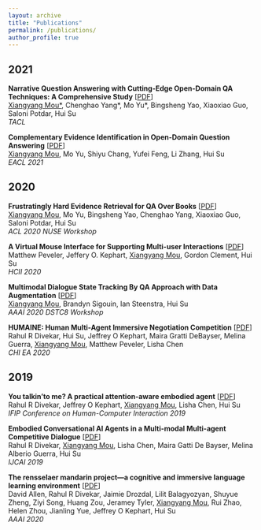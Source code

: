 ```yaml
---
layout: archive
title: "Publications"
permalink: /publications/
author_profile: true
---
```


<!-- {% if author.googlescholar %}
  You can also find my articles on <u><a href="{{author.googlescholar}}">my Google Scholar profile</a>.</u>
{% endif %}

{% include base_path %}

{% for post in site.publications reversed %}
  {% include archive-single.html %}
{% endfor %} -->

## 2021 ## 

__Narrative Question Answering with Cutting-Edge Open-Domain QA Techniques: A Comprehensive Study__ [<a href='/files/bookqa_tacl.pdf'>PDF</a>] <br>
<u>Xiangyang Mou*</u>, Chenghao Yang\*, Mo Yu\*, Bingsheng Yao, Xiaoxiao Guo, Saloni Potdar, Hui Su<br>
_TACL_ <br>

__Complementary Evidence Identification in Open-Domain Question Answering__ [<a href='/files/complementary_eacl.pdf'>PDF</a>] <br>
<u>Xiangyang Mou</u>, Mo Yu, Shiyu Chang, Yufei Feng, Li Zhang, Hui Su <br>
_EACL 2021_ <br>



## 2020 ## 

__Frustratingly Hard Evidence Retrieval for QA Over Books__ [<a href='/files/bookqa_workshop.pdf'>PDF</a>] <br>
<u>Xiangyang Mou</u>, Mo Yu, Bingsheng Yao, Chenghao Yang, Xiaoxiao Guo, Saloni Potdar, Hui Su <br>
_ACL 2020 NUSE Workshop_ <br>

__A Virtual Mouse Interface for Supporting Multi-user Interactions__ [<a href='https://link-springer-com.libproxy.rpi.edu/chapter/10.1007/978-3-030-49062-1_33'>PDF</a>] <br>
Matthew Peveler, Jeffery O. Kephart, <u>Xiangyang Mou</u>, Gordon Clement, Hui Su <br>
_HCII 2020_ <br>

__Multimodal Dialogue State Tracking By QA Approach with Data Augmentation__ [<a href='/files/dstc8_workshop.pdf'>PDF</a>] <br>
<u>Xiangyang Mou</u>, Brandyn Sigouin, Ian Steenstra, Hui Su  <br>
_AAAI 2020 DSTC8 Workshop_ <br>


__HUMAINE: Human Multi-Agent Immersive Negotiation Competition__ [<a href='/files/rahul_humaine.pdf'>PDF</a>] <br>
Rahul R Divekar, Hui Su, Jeffrey O Kephart, Maira Gratti DeBayser, Melina Guerra, <u>Xiangyang Mou</u>, Matthew Peveler, Lisha Chen <br>
_CHI EA 2020_ <br>





## 2019 ## 

__You talkin’to me? A practical attention-aware embodied agent__ [<a href='/files/rahul_talking_to_me.pdf'>PDF</a>] <br>
Rahul R Divekar, Jeffrey O Kephart, <u>Xiangyang Mou</u>, Lisha Chen, Hui Su  <br>
_IFIP Conference on Human-Computer Interaction 2019_ <br>

__Embodied Conversational AI Agents in a Multi-modal Multi-agent Competitive Dialogue__ [<a href='/files/rahul_embodied_conv_ai_agent.pdf'>PDF</a>] <br>
Rahul R Divekar, <u>Xiangyang Mou</u>, Lisha Chen, Maira Gatti De Bayser, Melina Alberio Guerra, Hui Su  <br>
_IJCAI 2019_ <br>

__The rensselaer mandarin project—a cognitive and immersive language learning environment__ [<a href='/files/david_mp.pdf'>PDF</a>] <br>
David Allen, Rahul R Divekar, Jaimie Drozdal, Lilit Balagyozyan, Shuyue Zheng, Ziyi Song, Huang Zou, Jeramey Tyler, <u>Xiangyang Mou</u>, Rui Zhao, Helen Zhou, Jianling Yue, Jeffrey O Kephart, Hui Su  <br>
_AAAI 2020_ <br>


